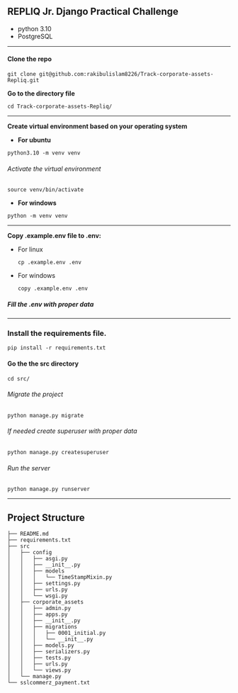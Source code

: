 ## REPLIQ Jr. Django Practical Challenge

* python 3.10
* PostgreSQL

---
#### Clone the repo
```
git clone git@github.com:rakibulislam8226/Track-corporate-assets-Repliq.git
```
**Go to the directory file**
```
cd Track-corporate-assets-Repliq/
```
---
**Create virtual environment based on your operating system**
 * **For ubuntu**
 ```shell
python3.10 -m venv venv
  ```

  ###### Activate the virtual environment
 ```shell
source venv/bin/activate
  ```
 * **For windows**
 ```shell
python -m venv venv
  ```

---
**Copy .example.env file to .env:**

  * For linux
    ```shell
    cp .example.env .env
    ```
  * For windows
    ```shell
    copy .example.env .env
    ```
##### Fill the .env with proper data
---
### Install the requirements file.
```
pip install -r requirements.txt
```
#### Go the the src directory
```
cd src/
```

  ###### Migrate the project
 ```shell
python manage.py migrate
  ```
  ###### If needed create superuser with proper data
  ```
  python manage.py createsuperuser
  ```
  ###### Run the server
 ```shell
python manage.py runserver
  ```
---

## Project Structure
```
├── README.md
├── requirements.txt
├── src
│   ├── config
│   │   ├── asgi.py
│   │   ├── __init__.py
│   │   ├── models
│   │   │   └── TimeStampMixin.py
│   │   ├── settings.py
│   │   ├── urls.py
│   │   └── wsgi.py
│   ├── corporate_assets
│   │   ├── admin.py
│   │   ├── apps.py
│   │   ├── __init__.py
│   │   ├── migrations
│   │   │   ├── 0001_initial.py
│   │   │   └── __init__.py
│   │   ├── models.py
│   │   ├── serializers.py
│   │   ├── tests.py
│   │   ├── urls.py
│   │   └── views.py
│   └── manage.py
└── sslcommerz_payment.txt
```